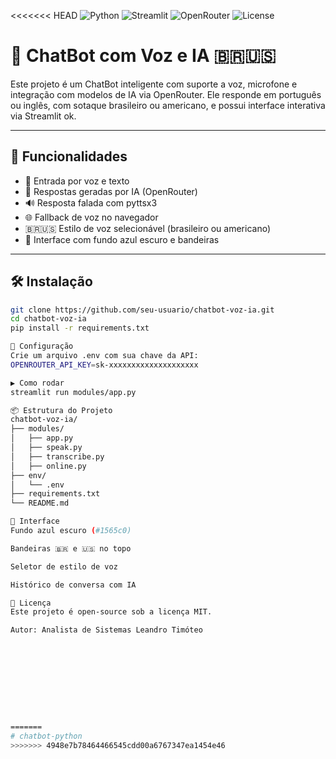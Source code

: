 <<<<<<< HEAD
![Python](https://img.shields.io/badge/Python-3.10-blue?logo=python)
![Streamlit](https://img.shields.io/badge/Streamlit-App-red?logo=streamlit)
![OpenRouter](https://img.shields.io/badge/OpenRouter-API-green?logo=openai)
![License](https://img.shields.io/badge/License-MIT-yellow)

# 🤖 ChatBot com Voz e IA 🇧🇷🇺🇸

Este projeto é um ChatBot inteligente com suporte a voz, microfone e integração com modelos de IA via OpenRouter. Ele responde em português ou inglês, com sotaque brasileiro ou americano, e possui interface interativa via Streamlit ok.

---

## 🚀 Funcionalidades

- 🎤 Entrada por voz e texto
- 🧠 Respostas geradas por IA (OpenRouter)
- 🔊 Resposta falada com pyttsx3
- 🌐 Fallback de voz no navegador
- 🇧🇷🇺🇸 Estilo de voz selecionável (brasileiro ou americano)
- 🎨 Interface com fundo azul escuro e bandeiras

---

## 🛠️ Instalação

```bash
git clone https://github.com/seu-usuario/chatbot-voz-ia.git
cd chatbot-voz-ia
pip install -r requirements.txt

🔐 Configuração
Crie um arquivo .env com sua chave da API:
OPENROUTER_API_KEY=sk-xxxxxxxxxxxxxxxxxxxx

▶️ Como rodar
streamlit run modules/app.py

📦 Estrutura do Projeto
chatbot-voz-ia/
├── modules/
│   ├── app.py
│   ├── speak.py
│   ├── transcribe.py
│   ├── online.py
├── env/
│   └── .env
├── requirements.txt
└── README.md

📸 Interface
Fundo azul escuro (#1565c0)

Bandeiras 🇧🇷 e 🇺🇸 no topo

Seletor de estilo de voz

Histórico de conversa com IA

📄 Licença
Este projeto é open-source sob a licença MIT.

Autor: Analista de Sistemas Leandro Timóteo










=======
# chatbot-python
>>>>>>> 4948e7b78464466545cdd00a6767347ea1454e46
